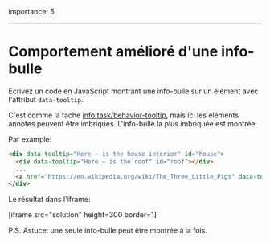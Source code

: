 importance: 5

---

# Comportement amélioré d'une info-bulle 

Ecrivez un code en JavaScript montrant une info-bulle sur un élément  avec l'attribut `data-tooltip`.

C'est comme la tache <info:task/behavior-tooltip>, mais ici les éléments annotes peuvent être  imbriques. L'info-bulle la plus imbriquée est montrée.

Par example:

```html
<div data-tooltip="Here – is the house interior" id="house">
  <div data-tooltip="Here – is the roof" id="roof"></div>
  ...
  <a href="https://en.wikipedia.org/wiki/The_Three_Little_Pigs" data-tooltip="Read on…">Survolez moi</a>
</div>
```

Le résultat dans l'iframe:

[iframe src="solution" height=300 border=1]

P.S. Astuce: une seule info-bulle peut être montrée à la fois.

